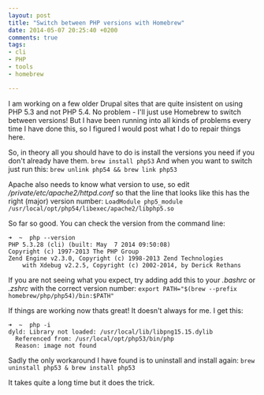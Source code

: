 ```yaml
---
layout: post
title: "Switch between PHP versions with Homebrew"
date: 2014-05-07 20:25:40 +0200
comments: true
tags:
- cli
- PHP
- tools
- homebrew

---
```

I am working on a few older Drupal sites that are quite insistent on using PHP 5.3 and not PHP 5.4. No problem - I'll just use Homebrew to switch between versions! But I have been running into all kinds of problems every time I have done this, so I figured I would post what I do to repair things here.

So, in theory all you should have to do is install the versions you need if you don't already have them.
`brew install php53`
And when you want to switch just run this:
`brew unlink php54 && brew link php53`

Apache also needs to know what version to use, so edit _/private/etc/apache2/httpd.conf_ so that the line that looks like this has the right (major) version number:
`LoadModule php5_module /usr/local/opt/php54/libexec/apache2/libphp5.so`

So far so good. You can check the version from the command line:
```
➜  ~  php --version
PHP 5.3.28 (cli) (built: May  7 2014 09:50:08)
Copyright (c) 1997-2013 The PHP Group
Zend Engine v2.3.0, Copyright (c) 1998-2013 Zend Technologies
    with Xdebug v2.2.5, Copyright (c) 2002-2014, by Derick Rethans
```

If you are not seeing what you expect, try adding add this to your _.bashrc_ or _.zshrc_ with the correct version number:
 `export PATH="$(brew --prefix homebrew/php/php54)/bin:$PATH"`

If things are working now thats great! It doesn't always for me. I get this:
```
➜  ~  php -i
dyld: Library not loaded: /usr/local/lib/libpng15.15.dylib
  Referenced from: /usr/local/opt/php53/bin/php
  Reason: image not found
```
Sadly the only workaround I have found is to uninstall and install again:
  `brew uninstall php53 & brew install php53`


  It takes quite a long time but it does the trick.

